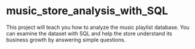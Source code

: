 # music_store_analysis_with_SQL
This project  will teach you how to analyze the music playlist database. You can examine the dataset with SQL and help the store understand its business growth by answering simple questions.
